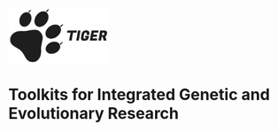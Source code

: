 <img src="https://github.com/PlantGeneticsLab/TIGER/blob/master/tiger.png" height=100 align="center"> 

# Toolkits for Integrated Genetic and Evolutionary Research

